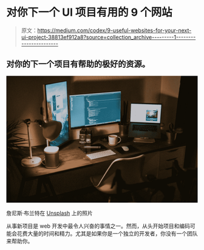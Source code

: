 # 对你下一个 UI 项目有用的 9 个网站

> 原文：<https://medium.com/codex/9-useful-websites-for-your-next-ui-project-38813ef912a8?source=collection_archive---------1----------------------->

## 对你的下一个项目有帮助的极好的资源。

![](img/0df30aa1cd4c54daae32f766deae0162.png)

詹尼斯·布兰特在 [Unsplash](https://unsplash.com?utm_source=medium&utm_medium=referral) 上的照片

从事新项目是 web 开发中最令人兴奋的事情之一。然而，从头开始项目和编码可能会花费大量的时间和精力。尤其是如果你是一个独立的开发者，你没有一个团队来帮助你。